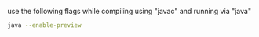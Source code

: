 use the following flags while compiling using "javac" and running via "java"

```bash
java --enable-preview
```
